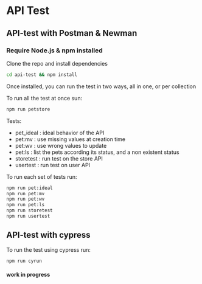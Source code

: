 # API Test
## API-test with Postman & Newman

### Require Node.js & npm installed

Clone the repo and install dependencies

```sh
cd api-test && npm install
```

Once installed, you can run the test in two ways, all in one, or per collection

To run all the test at once sun:
```sh
npm run petstore
```
Tests:
- pet_ideal : ideal behavior of the API
- pet:mv : use missing values at creation time
- pet:wv : use wrong values to update
- pet:ls : list the pets according its status, and a non existent status
- storetest : run test on the store API
- usertest : run test on user API

To run each set of tests run: 
```sh
npm run pet:ideal
npm run pet:mv
npm run pet:wv
npm run pet:ls
npm run storetest
npm run usertest
```

## API-test with cypress

To run the test using cypress run:
```sh
npm run cyrun
```

#### work in progress

